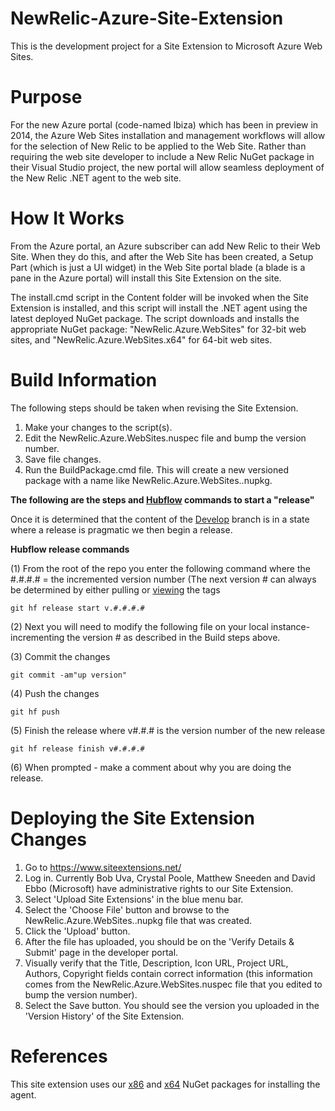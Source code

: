 NewRelic-Azure-Site-Extension
=============================

This is the development project for a Site Extension to Microsoft Azure Web Sites. 

# Purpose
For the new Azure portal (code-named Ibiza) which has been in preview in 2014, the Azure Web Sites installation
and management workflows will allow for the selection of New Relic to be applied to the Web Site. Rather than
requiring the web site developer to include a New Relic NuGet package in their Visual Studio project,
the new portal will allow seamless deployment of the New Relic .NET agent to the web site.

# How It Works
From the Azure portal, an Azure subscriber can add New Relic to their Web Site. When they do this, 
and after the Web Site has been created, a Setup Part (which is just a UI widget) in the Web Site portal blade (a blade is 
a pane in the Azure portal) will install this Site Extension on the site. 

The install.cmd script in the Content folder will be invoked when the Site Extension is installed, and this 
script will install the .NET agent using the latest deployed NuGet package. The script downloads
and installs the appropriate NuGet package: "NewRelic.Azure.WebSites" for 32-bit web sites, and "NewRelic.Azure.WebSites.x64"
for 64-bit web sites.

# Build Information

The following steps should be taken when revising the Site Extension.

1. Make your changes to the script(s).
2. Edit the NewRelic.Azure.WebSites.nuspec file and bump the version number.
3. Save file changes.
4. Run the BuildPackage.cmd file. This will create a new versioned package with a name like NewRelic.Azure.WebSites.<version>.nupkg.

**The following are the steps and [Hubflow](https://quip.com/YPDnAF7vKVhV) commands to start a "release"**

Once it is determined that the content of the [Develop](https://source.datanerd.us/dotNetAgent/NewRelic-Azure-Site-Extension/tree/develop) branch is in a state where a release is pragmatic we then begin a release.

**Hubflow release commands**

(1) From the root of the repo you enter the following command where the #.#.#.# = the incremented version number (The next version # can always be determined by either pulling or [viewing](https://source.datanerd.us/dotNetAgent/NewRelic-Azure-Site-Extension/releases) the tags

```
git hf release start v.#.#.#.#
```

(2) Next you will need to modify the following file on your local instance- incrementing the version # as described in the Build steps above.

(3) Commit the changes

```
git commit -am"up version"
```

(4) Push the changes

```
git hf push
```

(5) Finish the release where v#.#.# is the version number of the new release

```
git hf release finish v#.#.#.#
```

(6) When prompted - make a comment about why you are doing the release.


# Deploying the Site Extension Changes
1. Go to https://www.siteextensions.net/
2. Log in. Currently Bob Uva, Crystal Poole, Matthew Sneeden and David Ebbo (Microsoft) have administrative rights to our Site Extension.
3. Select 'Upload Site Extensions' in the blue menu bar.
4. Select the 'Choose File' button and browse to the NewRelic.Azure.WebSites.<version>.nupkg file that was created.
5. Click the 'Upload' button.
6. After the file has uploaded, you should be on the 'Verify Details & Submit' page in the developer portal.
7. Visually verify that the Title, Description, Icon URL, Project URL, Authors, Copyright fields contain correct information (this 
information comes from the NewRelic.Azure.WebSites.nuspec file that you edited to bump the version number).
8. Select the Save button. You should see the version you uploaded in the 'Version History' of the Site Extension.

# References
This site extension uses our [x86](https://github.com/newrelic/nuget-azure-web-sites) and [x64](https://github.com/newrelic/nuget-azure-web-sites-x64)
NuGet packages for installing the agent.



